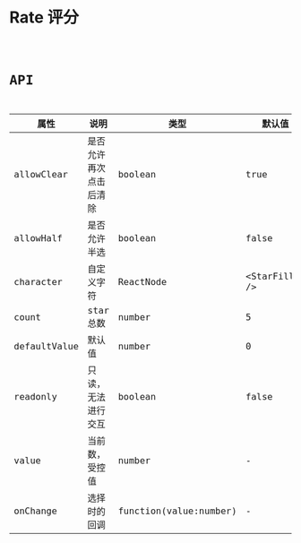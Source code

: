 # Rate 评分

<code src="./demo/index.tsx" />

# API

| 属性         | 说明                   | 类型                   | 默认值           |
| ------------ | ---------------------- | ---------------------- | ---------------- |
| allowClear   | 是否允许再次点击后清除 | boolean                | true             |
| allowHalf    | 是否允许半选           | boolean                | false            |
| character    | 自定义字符             | ReactNode              | \<StarFilled \/> |
| count        | star 总数              | number                 | 5                |
| defaultValue | 默认值                 | number                 | 0                |
| readonly     | 只读，无法进行交互     | boolean                | false            |
| value        | 当前数，受控值         | number                 | -                |
| onChange     | 选择时的回调           | function(value:number) | -                |
